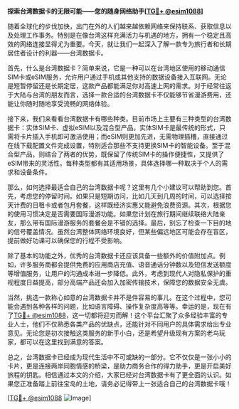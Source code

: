 **探索台湾数据卡的无限可能——您的随身网络助手[[TG💪+ @esim1088](https://t.me/s/esim1088)]**

随着全球化的步伐加快，出门在外的人们越来越依赖网络来保持联系、获取信息以及处理工作事务。特别是在像台湾这样充满活力与机遇的地方，拥有一个稳定且高效的网络连接显得尤为重要。今天，就让我们一起深入了解一款专为旅行者和长期居住者设计的利器——台湾数据卡。

首先，什么是台湾数据卡？简单来说，它是一种可以在台湾地区使用的移动通信SIM卡或eSIM服务，允许用户通过手机或其他支持的数据设备接入互联网。无论是短暂停留还是长期定居，这款产品都能满足你对高速上网的需求。对于经常往返于大陆与台湾的朋友而言，选择一款合适的台湾数据卡不仅能够节省漫游费用，还能让你随时随地享受流畅的网络体验。

接下来，我们来看看台湾数据卡有哪些种类。目前市场上主要有三种类型的台湾数据卡：实体SIM卡、虚拟eSIM以及混合型产品。实体SIM卡是最传统的形式，只需将卡片插入手机即可激活使用；而eSIM则更加先进，无需物理插槽，直接通过在线下载配置文件完成设置，特别适合那些不支持更换SIM卡的智能设备。至于混合型产品，则结合了两者的优势，既保留了传统SIM卡的操作便捷性，又提供了eSIM带来的灵活性。每种类型都有其适用场景，具体选择哪一种取决于个人的需求和设备条件。

那么，如何选择最适合自己的台湾数据卡呢？这里有几个小建议可以帮助到您。首先，考虑您的停留时间。如果只是短期访问，比如几天到几周的时间，可以选择按天计费的日租卡或者包月套餐，这样既经济实惠又能避免浪费资源。其次，根据您的使用习惯决定是否需要国际漫游功能。如果您计划在旅行期间继续联络大陆亲友，那么带有国际漫游服务的套餐会是不错的选择。最后，别忘了检查一下目的地的信号覆盖情况。虽然台湾整体网络环境良好，但某些偏远地区可能会存在盲区，提前做好功课可以确保您的行程不受影响。

除了基本的功能之外，优秀的台湾数据卡还应该具备一些额外的价值附加点。例如，许多服务商都会提供免费的应用商店充值、语音通话分钟数以及短信发送额度等增值服务，让用户的沟通成本进一步降低。此外，考虑到现代人对隐私保护的重视程度日益提高，部分高端产品还会加入加密传输技术，保障您的数据安全无虞。

当然，挑选一款称心如意的台湾数据卡并不是件容易的事儿。在这个过程中，您可能会遇到各种各样的问题，比如语言障碍、操作复杂度高等等。幸运的是，现在有了[TG💪+ @esim1088](https://t.me/s/esim1088)，这一切都将迎刃而解！这个平台汇聚了众多经验丰富的专业人士，他们不仅熟悉各类产品的优缺点，还能针对不同用户的具体需求给出专业意见。无论您是初次接触这类服务的新手小白，还是希望升级现有方案的老鸟玩家，都可以在这里找到满意的答案。

总之，台湾数据卡已经成为现代生活中不可或缺的一部分。它不仅仅是一张小小的卡片，更是连接两岸同胞情感的桥梁，是助力商务合作的得力助手，更是开启美好旅程的钥匙。相信通过本文的介绍，大家已经对台湾数据卡有了更全面的认识。如果您正准备踏上前往宝岛的土地，请务必记得带上一张适合自己的台湾数据卡哦！

[[TG💪+ @esim1088](https://t.me/s/esim1088) ![Image](https://i.postimg.cc/4NQfJmqS/Snipaste-2025-05-13-00-14-12.png)]